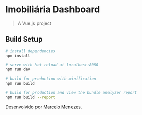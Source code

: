 # Imobiliária Dashboard

> A Vue.js project

## Build Setup

``` bash
# install dependencies
npm install

# serve with hot reload at localhost:8080
npm run dev

# build for production with minification
npm run build

# build for production and view the bundle analyzer report
npm run build --report
```

Desenvolvido por [Marcelo Menezes](http://marcelocmenezes.com.br/).
